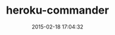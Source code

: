 ---
layout: post
title:  "heroku-commander"
repo:   "dblock/heroku-commander"
date:   2015-02-18 17:04:32
gemurl: http://github.com/dblock/heroku-commander
---